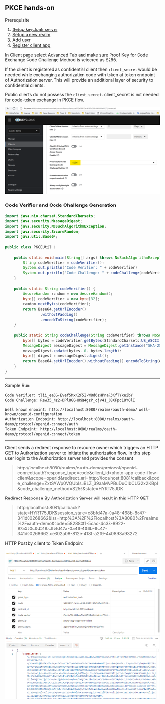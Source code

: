 ## PKCE hands-on

Prerequisite
1. [Setup keycloak server](/keycloak-setup/README.md) 
2. [Setup a new realm ](/keycloak-setup/README.md#create-a-realm)
3. [Add user](/keycloak-setup/README.md#create-a-user)
4. [Register client app](/standard-authorization-flow/client-registration.md)

In Client page select Advanced Tab and make sure Proof Key for Code Exchange Code Challenge Method is selected as S256. 

If the client is registered as confidential client then <code>client_secret</code> would be needed while exchanging authorization code with token at token endpoint of Authorization server. This will provide an additional layer of security to confidential clients. 

Public clients do not possess the <code>client_secret</code>. client_secret is not needed for code-token exchange in PKCE flow. 


![image info](/images/pkce-authorization-flow/client-config.png)


### Code Verifier and Code Challenge Generation

```java
import java.nio.charset.StandardCharsets;
import java.security.MessageDigest;
import java.security.NoSuchAlgorithmException;
import java.security.SecureRandom;
import java.util.Base64;

public class PKCEUtil {

    public static void main(String[] args) throws NoSuchAlgorithmException {
        String codeVerifier = codeVerifier();
        System.out.println("Code Verifier: " + codeVerifier);
        System.out.println("Code Challenge: " + codeChallenge(codeVerifier));
    }

    public static String codeVerifier() {
        SecureRandom random = new SecureRandom();
        byte[] codeVerifier = new byte[32];
        random.nextBytes(codeVerifier);
        return Base64.getUrlEncoder()
                .withoutPadding()
                .encodeToString(codeVerifier);
    }

    public static String codeChallenge(String codeVerifier) throws NoSuchAlgorithmException {
        byte[] bytes = codeVerifier.getBytes(StandardCharsets.US_ASCII);
        MessageDigest messageDigest = MessageDigest.getInstance("SHA-256");
        messageDigest.update(bytes, 0, bytes.length);
        byte[] digest = messageDigest.digest();
        return Base64.getUrlEncoder().withoutPadding().encodeToString(digest);
    }
}
```

<hr />

Sample Run:
```
Code Verifier: tlii_ea3G-Evef5MxK2F5I-W8d6zHPnaR3KfTYxeibY
Code Challenge: Rew35_Mz2-DPl8GGHU9Q4gzP_cjv41_O8XFpc18Y0lI
```

```
Well known enpoint: http://localhost:8080/realms/oauth-demo/.well-known/openid-configuration 
Authorization Endpoint: http://localhost:8080/realms/oauth-demo/protocol/openid-connect/auth 
Token Endpoint: http://localhost:8080/realms/oauth-demo/protocol/openid-connect/token
```
<hr />

Client sends a redirect response to resource owner which triggers an HTTP GET to Authorization server to initiate the authorization flow. In this step user login to the Authorization server and provides the consent 
> http://localhost:8080/realms/oauth-demo/protocol/openid-connect/auth?response_type=code&client_id=photo-app-code-flow-client&scope=openid&redirect_uri=http://localhost:8081/callback&code_challenge=ZxtSVWp0VQUbIsuBLZ_39aaMVPBuDuCIbCUG2x2KBpI&code_challenge_method=S256&state=HYRT75JDK


Redirect Response By Authorization Server will result in this HTTP GET
>http://localhost:8081/callback?state=HYRT75JDK&session_state=c8bfd47a-0a48-468b-8c47-341d00268662&iss=http%3A%2F%2Flocalhost%3A8080%2Frealms%2Foauth-demo&code=582883f1-5cac-4c38-8922-97a550c6d519.c8bfd47a-0a48-468b-8c47-341d00268662.ce302a08-812e-418f-a2f9-440893a93272


HTTP Post by client to Token Endpoint

![image](/images/pkce-authorization-flow/token_endpoint_post.png)


